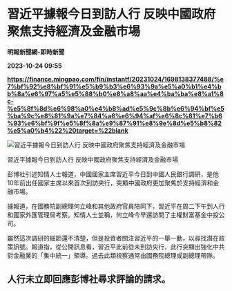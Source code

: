 # 習近平據報今日到訪人行 反映中國政府聚焦支持經濟及金融市場
**明報新聞網-即時新聞**

**2023-10-24 09:55**

**https://finance.mingpao.com/fin/instantf/20231024/1698138377488/%e7%bf%92%e8%bf%91%e5%b9%b3%e6%93%9a%e5%a0%b1%e4%bb%8a%e6%97%a5%e5%88%b0%e8%a8%aa%e4%ba%ba%e8%a1%8c-%e5%8f%8d%e6%98%a0%e4%b8%ad%e5%9c%8b%e6%94%bf%e5%ba%9c%e8%81%9a%e7%84%a6%e6%94%af%e6%8c%81%e7%b6%93%e6%bf%9f%e5%8f%8a%e9%87%91%e8%9e%8d%e5%b8%82%e5%a0%b4%22%20target=%22blank**

![習近平據報今日到訪人行 反映中國政府聚焦支持經濟及金融市場](https://fs.mingpao.com/fin/20231024/s00010/c956b117fced24ed65ea4f637f9a4f30.jpg)

習近平據報今日到訪人行 反映中國政府聚焦支持經濟及金融市場

彭博社引述知情人士報道，中國國家主席習近平今日到中國人民銀行調研，是他10年前出任國家主席以來首次到訪央行，突顯中國政府更加聚焦於支持經濟和金融市場。

據報道，在國務院副總理何立峰和其他政府官員陪同下，習近平在周二下午到人行和國家外匯管理局考察。知情人士並稱，何立峰今早還訪問了主權財富基金中投公司。

雖然這次調研的細節還不清楚，但是投資者關注習近平的一舉一動，以尋找潛在政策訊號。報道指，從公開訊息看，習近平此前從未到訪央行，此行突顯出強化中共對金融業的「集中統一」領導。過去此類視察通常由國務院總理或副總理帶隊。

人行未立即回應彭博社尋求評論的請求。
------------------